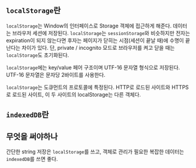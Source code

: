 ## `localStorage`란

`localStorage`는 Window의 인터페이스로 Storage 객체에 접근하게 해준다. 데이터는 브라우저 세션에 저장된다. `localStorage`는 `sessionStorage`와 비슷하지만 전자는 expiration이 되지 않는다면 후자는 페이지가 닫히는 시점(세션이 끝날 때)에 수명이 끝난다는 차이가 있다. 단, private / incognito 모드로 브라우저를 켜고 닫을 때는 `localStorage`도 초기화된다.

`localStorage`에는 key/value 페어 구조이며 UTF-16 문자열 형식으로 저장된다. UTF-16 문자열은 문자당 2바이트를 사용한다.

`localStorage`는 도큐먼트의 프로토콜에 특정된다. HTTP로 로드된 사이트와 HTTPS로 로드된 사이트, 이 두 사이트의 localStorage는 다른 객체다.

## `indexedDB`란

## 무엇을 써야하나

간단한 string 저장은 `localStorage`를 쓰고, 객체로 관리가 필요한 복잡한 데이터는 `indexedDB`를 쓰면 좋다.
